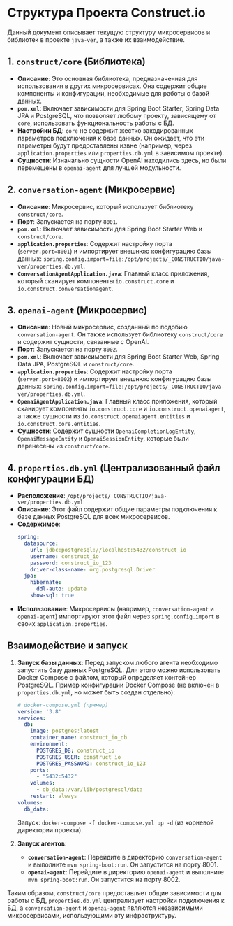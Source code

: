 # Структура Проекта Construct.io

Данный документ описывает текущую структуру микросервисов и библиотек в проекте `java-ver`, а также их взаимодействие.

## 1. `construct/core` (Библиотека)

*   **Описание**: Это основная библиотека, предназначенная для использования в других микросервисах. Она содержит общие компоненты и конфигурации, необходимые для работы с базой данных.
*   **`pom.xml`**: Включает зависимости для Spring Boot Starter, Spring Data JPA и PostgreSQL, что позволяет любому проекту, зависящему от `core`, использовать функциональность работы с БД.
*   **Настройки БД**: `core` не содержит жестко закодированных параметров подключения к базе данных. Он ожидает, что эти параметры будут предоставлены извне (например, через `application.properties` или `properties.db.yml` в зависимом проекте).
*   **Сущности**: Изначально сущности OpenAI находились здесь, но были перемещены в `openai-agent` для лучшей модульности.

## 2. `conversation-agent` (Микросервис)

*   **Описание**: Микросервис, который использует библиотеку `construct/core`.
*   **Порт**: Запускается на порту `8001`.
*   **`pom.xml`**: Включает зависимости для Spring Boot Starter Web и `construct/core`.
*   **`application.properties`**: Содержит настройку порта (`server.port=8001`) и импортирует внешнюю конфигурацию базы данных: `spring.config.import=file:/opt/projects/_CONSTRUCTIO/java-ver/properties.db.yml`.
*   **`ConversationAgentApplication.java`**: Главный класс приложения, который сканирует компоненты `io.construct.core` и `io.construct.conversationagent`.

## 3. `openai-agent` (Микросервис)

*   **Описание**: Новый микросервис, созданный по подобию `conversation-agent`. Он также использует библиотеку `construct/core` и содержит сущности, связанные с OpenAI.
*   **Порт**: Запускается на порту `8002`.
*   **`pom.xml`**: Включает зависимости для Spring Boot Starter Web, Spring Data JPA, PostgreSQL и `construct/core`.
*   **`application.properties`**: Содержит настройку порта (`server.port=8002`) и импортирует внешнюю конфигурацию базы данных: `spring.config.import=file:/opt/projects/_CONSTRUCTIO/java-ver/properties.db.yml`.
*   **`OpenaiAgentApplication.java`**: Главный класс приложения, который сканирует компоненты `io.construct.core` и `io.construct.openaiagent`, а также сущности из `io.construct.openaiagent.entities` и `io.construct.core.entities`.
*   **Сущности**: Содержит сущности `OpenaiCompletionLogEntity`, `OpenaiMessageEntity` и `OpenaiSessionEntity`, которые были перенесены из `construct/core`.

## 4. `properties.db.yml` (Централизованный файл конфигурации БД)

*   **Расположение**: `/opt/projects/_CONSTRUCTIO/java-ver/properties.db.yml`
*   **Описание**: Этот файл содержит общие параметры подключения к базе данных PostgreSQL для всех микросервисов.
*   **Содержимое**:
    ```yaml
    spring:
      datasource:
        url: jdbc:postgresql://localhost:5432/construct_io
        username: construct_io
        password: construct_io_123
        driver-class-name: org.postgresql.Driver
      jpa:
        hibernate:
          ddl-auto: update
        show-sql: true
    ```
*   **Использование**: Микросервисы (например, `conversation-agent` и `openai-agent`) импортируют этот файл через `spring.config.import` в своих `application.properties`.

## Взаимодействие и запуск

1.  **Запуск базы данных**: Перед запуском любого агента необходимо запустить базу данных PostgreSQL. Для этого можно использовать Docker Compose с файлом, который определяет контейнер PostgreSQL. Пример конфигурации Docker Compose (не включен в `properties.db.yml`, но может быть создан отдельно):
    ```yaml
    # docker-compose.yml (пример)
    version: '3.8'
    services:
      db:
        image: postgres:latest
        container_name: construct_io_db
        environment:
          POSTGRES_DB: construct_io
          POSTGRES_USER: construct_io
          POSTGRES_PASSWORD: construct_io_123
        ports:
          - "5432:5432"
        volumes:
          - db_data:/var/lib/postgresql/data
        restart: always
    volumes:
      db_data:
    ```
    Запуск: `docker-compose -f docker-compose.yml up -d` (из корневой директории проекта).

2.  **Запуск агентов**:
    *   **`conversation-agent`**: Перейдите в директорию `conversation-agent` и выполните `mvn spring-boot:run`. Он запустится на порту 8001.
    *   **`openai-agent`**: Перейдите в директорию `openai-agent` и выполните `mvn spring-boot:run`. Он запустится на порту 8002.

Таким образом, `construct/core` предоставляет общие зависимости для работы с БД, `properties.db.yml` централизует настройки подключения к БД, а `conversation-agent` и `openai-agent` являются независимыми микросервисами, использующими эту инфраструктуру.
